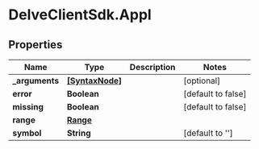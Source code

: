# DelveClientSdk.Appl

## Properties

Name | Type | Description | Notes
------------ | ------------- | ------------- | -------------
**_arguments** | [**[SyntaxNode]**](SyntaxNode.md) |  | [optional] 
**error** | **Boolean** |  | [default to false]
**missing** | **Boolean** |  | [default to false]
**range** | [**Range**](Range.md) |  | 
**symbol** | **String** |  | [default to &#39;&#39;]



